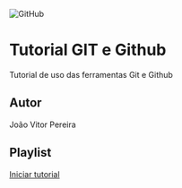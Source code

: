 ![GitHub](https://img.shields.io/github/license/joaovitorp05/git-e-github)
# Tutorial GIT e Github
Tutorial de uso das ferramentas Git e Github
## Autor
João Vitor Pereira
## Playlist
[Iniciar tutorial](https://joseassis.com.br/cursos/gitegithub.html)
